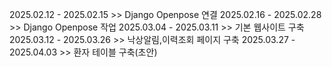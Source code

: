 2025.02.12 - 2025.02.15 >> Django Openpose 연결
2025.02.16 - 2025.02.28 >> Django Openpose 작업
2025.03.04 - 2025.03.11 >> 기본 웹사이트 구축
2025.03.12 - 2025.03.26 >> 낙상알림,이력조회 페이지 구축
2025.03.27 - 2025.04.03 >> 환자 테이블 구축(초안) 
